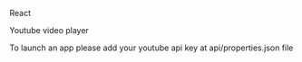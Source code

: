 React

Youtube video player

To launch an app please add your youtube api key at api/properties.json file